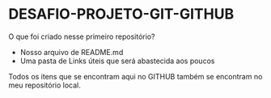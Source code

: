 # DESAFIO-PROJETO-GIT-GITHUB
O que foi criado nesse primeiro repositório?
- Nosso arquivo de README.md
- Uma pasta de Links úteis que será abastecida aos poucos

Todos os itens que se encontram aqui no GITHUB também se encontram no meu repositório local.

